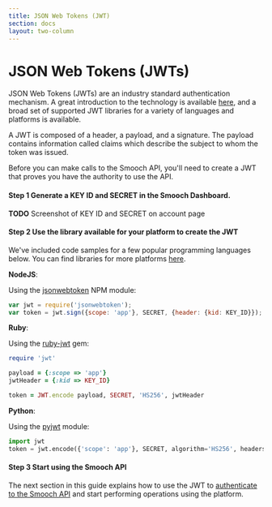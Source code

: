 ```yaml
---
title: JSON Web Tokens (JWT)
section: docs
layout: two-column
---
```


# JSON Web Tokens (JWTs)

JSON Web Tokens (JWTs) are an industry standard authentication mechanism. A great introduction to the technology is available [here](https://jwt.io/introduction/), and a broad set of supported JWT libraries for a variety of languages and platforms is available.

A JWT is composed of a header, a payload, and a signature. The payload contains information called claims which describe the subject to whom the token was issued.

Before you can make calls to the Smooch API, you'll need to create a JWT that proves you have the authority to use the API.

 #### **Step 1** Generate a KEY ID and SECRET in the Smooch Dashboard.

**TODO** Screenshot of KEY ID and SECRET on account page

 #### **Step 2** Use the library available for your platform to create the JWT

We've included code samples for a few popular programming languages below. You can find libraries for more platforms [here](https://jwt.io/#libraries-io).

**NodeJS**:

Using the [jsonwebtoken](https://github.com/auth0/node-jsonwebtoken) NPM module:

```javascript
var jwt = require('jsonwebtoken');
var token = jwt.sign({scope: 'app'}, SECRET, {header: {kid: KEY_ID}});
```

**Ruby**:

Using the [ruby-jwt](https://github.com/jwt/ruby-jwt) gem:

```ruby
require 'jwt'

payload = {:scope => 'app'}
jwtHeader = {:kid => KEY_ID}

token = JWT.encode payload, SECRET, 'HS256', jwtHeader
```

**Python**:

Using the [pyjwt](https://github.com/jpadilla/pyjwt/) module:

```python
import jwt
token = jwt.encode({'scope': 'app'}, SECRET, algorithm='HS256', headers={'kid': KEY_ID})
```

#### **Step 3** Start using the Smooch API

The next section in this guide explains how to use the JWT to [authenticate to the Smooch API](/docs/authenticating-to-smooch-api/) and start performing operations using the platform.

